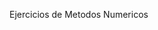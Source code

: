 Ejercicios de Metodos Numericos 

<!---
deiivid10/deiivid10 is a ✨ special ✨ repository because its `README.md` (this file) appears on your GitHub profile.
You can click the Preview link to take a look at your changes.
--->
